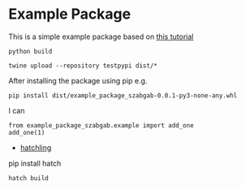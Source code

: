 # Example Package

This is a simple example package based on [this tutorial](https://packaging.python.org/en/latest/tutorials/packaging-projects/)

```
python build
```

```
twine upload --repository testpypi dist/*
```

After installing the package using pip
e.g.

```
pip install dist/example_package_szabgab-0.0.1-py3-none-any.whl
```

I can

```
from example_package_szabgab.example import add_one
add_one(1)
```


* [hatchling](https://hatch.pypa.io/latest/)

pip install hatch

```
hatch build
```
